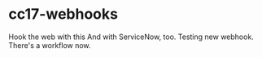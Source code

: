 # cc17-webhooks
Hook the web with this
And with ServiceNow, too.
Testing new webhook.
There's a workflow now.

